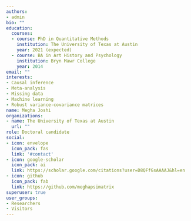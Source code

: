 ```yaml
---
authors:
- admin
bio: ""
education:
  courses:
  - course: PhD in Quantitative Methods
    institution: The University of Texas at Austin
    year: 2021 (expected)
  - course: BA in Art History and Psychology
    institution: Bryn Mawr College
    year: 2014
email: ""
interests:
- Causal inference
- Meta-analysis
- Missing data
- Machine learning
- Robust variance-covariance matrices
name: Megha Joshi 
organizations:
- name: The University of Texas at Austin
  url: ""
role: Doctoral candidate
social:
- icon: envelope
  icon_pack: fas
  link: '#contact'
- icon: google-scholar
  icon_pack: ai
  link: https://scholar.google.com/citations?user=D8QFfGsAAAAJ&hl=en
- icon: github
  icon_pack: fab
  link: https://github.com/meghapsimatrix
superuser: true
user_groups:
- Researchers
- Visitors
---
```


